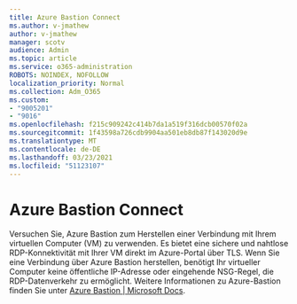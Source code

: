 ```yaml
---
title: Azure Bastion Connect
ms.author: v-jmathew
author: v-jmathew
manager: scotv
audience: Admin
ms.topic: article
ms.service: o365-administration
ROBOTS: NOINDEX, NOFOLLOW
localization_priority: Normal
ms.collection: Adm_O365
ms.custom:
- "9005201"
- "9016"
ms.openlocfilehash: f215c909242c414b7da1a519f316dcb00570f02a
ms.sourcegitcommit: 1f43598a726cdb9904aa501eb8db87f143020d9e
ms.translationtype: MT
ms.contentlocale: de-DE
ms.lasthandoff: 03/23/2021
ms.locfileid: "51123107"
---
```

# <a name="azure-bastion-connect"></a>Azure Bastion Connect

Versuchen Sie, Azure Bastion zum Herstellen einer Verbindung mit Ihrem virtuellen Computer (VM) zu verwenden. Es bietet eine sichere und nahtlose RDP-Konnektivität mit Ihrer VM direkt im Azure-Portal über TLS. Wenn Sie eine Verbindung über Azure Bastion herstellen, benötigt Ihr virtueller Computer keine öffentliche IP-Adresse oder eingehende NSG-Regel, die RDP-Datenverkehr zu ermöglicht. Weitere Informationen zu Azure-Bastion finden Sie unter [Azure Bastion | Microsoft Docs](https://docs.microsoft.com/azure/bastion/bastion-overview).
